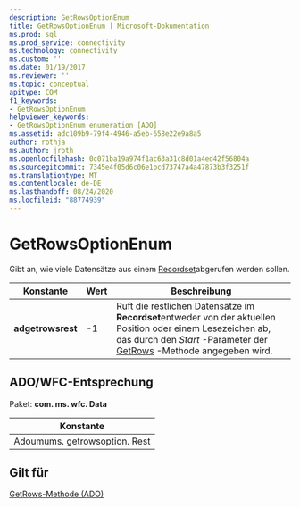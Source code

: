 ```yaml
---
description: GetRowsOptionEnum
title: GetRowsOptionEnum | Microsoft-Dokumentation
ms.prod: sql
ms.prod_service: connectivity
ms.technology: connectivity
ms.custom: ''
ms.date: 01/19/2017
ms.reviewer: ''
ms.topic: conceptual
apitype: COM
f1_keywords:
- GetRowsOptionEnum
helpviewer_keywords:
- GetRowsOptionEnum enumeration [ADO]
ms.assetid: adc109b9-79f4-4946-a5eb-658e22e9a8a5
author: rothja
ms.author: jroth
ms.openlocfilehash: 0c071ba19a974f1ac63a31c8d01a4ed42f56804a
ms.sourcegitcommit: 7345e4f05d6c06e1bcd73747a4a47873b3f3251f
ms.translationtype: MT
ms.contentlocale: de-DE
ms.lasthandoff: 08/24/2020
ms.locfileid: "88774939"
---
```

# <a name="getrowsoptionenum"></a>GetRowsOptionEnum
Gibt an, wie viele Datensätze aus einem [Recordset](./recordset-object-ado.md)abgerufen werden sollen.  
  
|Konstante|Wert|Beschreibung|  
|--------------|-----------|-----------------|  
|**adgetrowsrest**|-1|Ruft die restlichen Datensätze im **Recordset**entweder von der aktuellen Position oder einem Lesezeichen ab, das durch den *Start* -Parameter der [GetRows](./getrows-method-ado.md) -Methode angegeben wird.|  
  
## <a name="adowfc-equivalent"></a>ADO/WFC-Entsprechung  
 Paket: **com. ms. wfc. Data**  
  
|Konstante|  
|--------------|  
|Adoumums. getrowsoption. Rest|  
  
## <a name="applies-to"></a>Gilt für  
 [GetRows-Methode (ADO)](./getrows-method-ado.md)